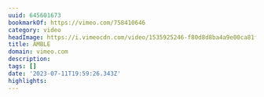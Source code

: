 ```yaml
---
uuid: 645601673
bookmarkOf: https://vimeo.com/758410646
category: video
headImage: https://i.vimeocdn.com/video/1535925246-f80d8d8ba4a9e00ca81fcbe5582b13c75d59146e80f3cd3e7e374aa381d64ac7-d_295x166
title: AMBLE
domain: vimeo.com
description: 
tags: []
date: '2023-07-11T19:59:26.343Z'
highlights: 
---
```




